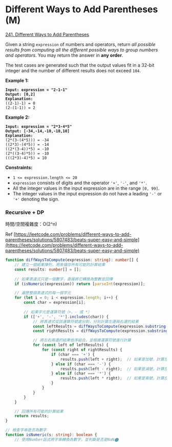 # Different Ways to Add Parentheses (M)

[241. Different Ways to Add Parentheses](https://leetcode.com/problems/different-ways-to-add-parentheses/)



Given a string `expression` of numbers and operators, return _all possible results from computing all the different possible ways to group numbers and operators_. You may return the answer in **any order**.

The test cases are generated such that the output values fit in a 32-bit integer and the number of different results does not exceed `104`.

&#x20;

**Example 1:**

<pre><code><strong>Input: expression = "2-1-1"
</strong><strong>Output: [0,2]
</strong><strong>Explanation:
</strong>((2-1)-1) = 0 
(2-(1-1)) = 2
</code></pre>

**Example 2:**

<pre><code><strong>Input: expression = "2*3-4*5"
</strong><strong>Output: [-34,-14,-10,-10,10]
</strong><strong>Explanation:
</strong>(2*(3-(4*5))) = -34 
((2*3)-(4*5)) = -14 
((2*(3-4))*5) = -10 
(2*((3-4)*5)) = -10 
(((2*3)-4)*5) = 10
</code></pre>

&#x20;

**Constraints:**

* `1 <= expression.length <= 20`
* `expression` consists of digits and the operator `'+'`, `'-'`, and `'*'`.
* All the integer values in the input expression are in the range `[0, 99]`.
* The integer values in the input expression do not have a leading `'-'` or `'+'` denoting the sign.



### Recursive + DP

時間/空間複雜度：O(2^n)

Ref [https://leetcode.com/problems/different-ways-to-add-parentheses/solutions/5807483/beats-super-easy-and-simple](https://leetcode.com/problems/different-ways-to-add-parentheses/solutions/5807483/beats-super-easy-and-simple)

```typescript
function diffWaysToCompute(expression: string): number[] {
    // 建立一個結果陣列，用來儲存所有可能的計算結果
    const results: number[] = [];
    
    // 如果表達式只是一個數字，直接將它轉換為整數並回傳
    if (isNumeric(expression)) return [parseInt(expression)];

    // 遍歷整個表達式的每一個字元
    for (let i = 0; i < expression.length; i++) {
        const char = expression[i];
        
        // 如果字元是運算符號（+、- 或 *）
        if (['+', '-', '*'].includes(char)) {
            // 將表達式從該運算符號處分割，分別計算左邊與右邊的結果
            const leftResults = diffWaysToCompute(expression.substring(0, i));  // 左側表達式
            const rightResults = diffWaysToCompute(expression.substring(i + 1)); // 右側表達式

            // 將左右兩邊的結果依序組合，並根據運算符號進行計算
            for (const left of leftResults) {
                for (const right of rightResults) {
                    if (char === '+') {
                        results.push(left + right);  // 如果是加號，計算左+右
                    } else if (char === '-') {
                        results.push(left - right);  // 如果是減號，計算左-右
                    } else if (char === '*') {
                        results.push(left * right);  // 如果是乘號，計算左*右
                    }
                }
            }
        }
    }

    // 回傳所有可能的計算結果
    return results;
}

// 檢查字串是否為數字
function isNumeric(s: string): boolean {
    // 使用Number函式將字串轉換為數字，並判斷是否是NaN​⬤
```
